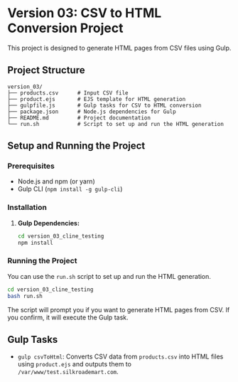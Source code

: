 # Version 03: CSV to HTML Conversion Project

This project is designed to generate HTML pages from CSV files using Gulp.

## Project Structure

```
version_03/
├── products.csv      # Input CSV file
├── product.ejs       # EJS template for HTML generation
├── gulpfile.js       # Gulp tasks for CSV to HTML conversion
├── package.json      # Node.js dependencies for Gulp
├── README.md         # Project documentation
└── run.sh            # Script to set up and run the HTML generation
```

## Setup and Running the Project

### Prerequisites

*   Node.js and npm (or yarn)
*   Gulp CLI (`npm install -g gulp-cli`)

### Installation

1.  **Gulp Dependencies:**
    ```bash
    cd version_03_cline_testing
    npm install
    ```

### Running the Project

You can use the `run.sh` script to set up and run the HTML generation.

```bash
cd version_03_cline_testing
bash run.sh
```

The script will prompt you if you want to generate HTML pages from CSV. If you confirm, it will execute the Gulp task.

## Gulp Tasks

*   `gulp csvToHtml`: Converts CSV data from `products.csv` into HTML files using `product.ejs` and outputs them to `/var/www/test.silkroademart.com`.
